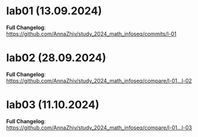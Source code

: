 # lab01 (13.09.2024)

**Full Changelog**: https://github.com/AnnaZhiv/study_2024_math_infoseq/commits/l-01

# lab02 (28.09.2024)

**Full Changelog**: https://github.com/AnnaZhiv/study_2024_math_infoseq/compare/l-01...l-02

# lab03 (11.10.2024)

**Full Changelog**: https://github.com/AnnaZhiv/study_2024_math_infoseq/compare/l-01...l-03 





